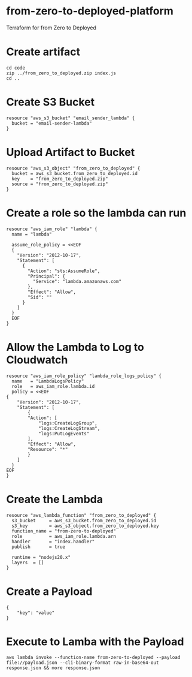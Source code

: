 # from-zero-to-deployed-platform
Terraform for from Zero to Deployed

# Create artifact

```
cd code
zip ../from_zero_to_deployed.zip index.js
cd ..
```

# Create S3 Bucket

```
resource "aws_s3_bucket" "email_sender_lambda" {
  bucket = "email-sender-lambda"
}
```

# Upload Artifact to Bucket

```
resource "aws_s3_object" "from_zero_to_deployed" {
  bucket = aws_s3_bucket.from_zero_to_deployed.id
  key    = "from_zero_to_deployed.zip"
  source = "from_zero_to_deployed.zip"
}
```
# Create a role so the lambda can run

```
resource "aws_iam_role" "lambda" {
  name = "lambda"

  assume_role_policy = <<EOF
  {
    "Version": "2012-10-17",
    "Statement": [
      {
        "Action": "sts:AssumeRole",
        "Principal": {
          "Service": "lambda.amazonaws.com"
        },
        "Effect": "Allow",
        "Sid": ""
      }
    ]
  }
  EOF
}
```

# Allow the Lambda to Log to Cloudwatch
```
resource "aws_iam_role_policy" "lambda_role_logs_policy" {
  name   = "LambdaLogsPolicy"
  role   = aws_iam_role.lambda.id
  policy = <<EOF
{
    "Version": "2012-10-17",
    "Statement": [
        {
        "Action": [
            "logs:CreateLogGroup",
            "logs:CreateLogStream",
            "logs:PutLogEvents"
        ],
        "Effect": "Allow",
        "Resource": "*"
        }
    ]
  }
EOF
}
```

# Create the Lambda
```
resource "aws_lambda_function" "from_zero_to_deployed" {
  s3_bucket     = aws_s3_bucket.from_zero_to_deployed.id
  s3_key        = aws_s3_object.from_zero_to_deployed.key
  function_name = "from-zero-to-deployed"
  role          = aws_iam_role.lambda.arn
  handler       = "index.handler"
  publish       = true

  runtime = "nodejs20.x"
  layers  = []
}
```

# Create a Payload

```
{
    "key": "value"
}
```

# Execute to Lamba with the Payload
```
aws lambda invoke --function-name from-zero-to-deployed --payload file://payload.json --cli-binary-format raw-in-base64-out response.json && more response.json
```






